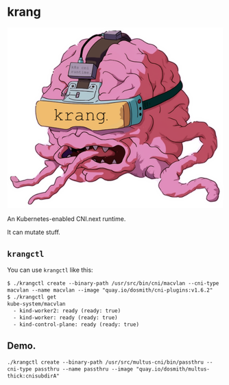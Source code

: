 # krang

![krang logo, dude.](https://github.com/dougbtv/krang/blob/main/doc/krang-logo.png)

An Kubernetes-enabled CNI.next runtime.

It can mutate stuff.

## `krangctl`

You can use `krangctl` like this:

```
$ ./krangctl create --binary-path /usr/src/bin/cni/macvlan --cni-type macvlan --name macvlan --image "quay.io/dosmith/cni-plugins:v1.6.2"
$ ./krangctl get 
kube-system/macvlan
  - kind-worker2: ready (ready: true)
  - kind-worker: ready (ready: true)
  - kind-control-plane: ready (ready: true)
```

## Demo.

```
./krangctl create --binary-path /usr/src/multus-cni/bin/passthru --cni-type passthru --name passthru --image "quay.io/dosmith/multus-thick:cnisubdirA"
```